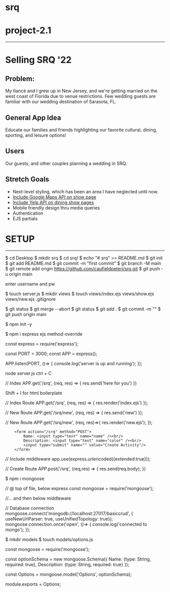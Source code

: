 # srq


# project-2.1

---
# Selling SRQ '22
## Problem:
My fiancé and I grew up in New Jersey, and we're getting married on the west coast of Florida due to venue restrictions. Few wedding guests are familiar with our wedding destination of Sarasota, FL.
## General App Idea
Educate our families and friends highlighting our favorite cultural, dining, sporting, and leisure options!
## Users
Our guests, and other couples planning a wedding in SRQ. 

## Stretch Goals
* Next-level styling, which has been an area I have neglected until now. 
* [Include Google Maps API on show page](https://developers.google.com/maps/gmp-get-started)
* [Include Yelp API on dining show pages](https://www.yelp.com/fusion)
* Mobile friendly design thru media queries
* Authentication
* EJS partials


# SETUP
---

<!-- https://docs.github.com/en/github/importing-your-projects-to-github/adding-an-existing-project-to-github-using-the-command-line -->

$ cd Desktop
$ mkdir srq
$ cd srq/
$ echo "# srq" >> README.md
$ git init
$ git add README.md
$ git commit -m "first commit"
$ git branch -M main
$ git remote add origin https://github.com/caufieldpeterj/srq.git
$ git push -u origin main

enter username and pw

<!-- check github to see whether the commit was received -->

$ touch server.js
$ mkdir views
$ touch views/index.ejs views/show.ejs views/new.ejs .gitignore

<!-- initially, adjusted the readme online and in the text editor, caused a merge conflict... -->

$ git status
$ git merge --abort
$ git status
$ git add .
$ git commit -m ""
$ git push origin main

<!-- intialize npm -->
$ npm init -y
<!-- terminal install express ejs and method-override-->
$ npm i express ejs method-override

<!-- server.js -->
const express = require('express');

const PORT = 3000;
const APP = express();

APP.listen(PORT, ()=> {
    console.log('server is up and running');
});

<!-- terminal -->
node server.js
ctrl + C

<!-- server.js -->
// Index
APP.get('/srq', (req, res) => {
    res.send('here for you')
})

<!-- index ejs -->
Shift + I for html boilerplate

<!-- server.js -->
// Index Route
APP.get('/srq', (req, res) => {
    res.render('index.ejs')
});

<!-- refresh localhost:3000/ to verify ejs template is being rendered-->

<!-- server.js -->
// New Route
APP.get('/srq/new', (req, res) => {
    res.send('new')
});

<!-- refresh localhost:3000/ to verify ejs template is being rendered-->

<!-- server.js -->
// New Route
APP.get('/srq/new', (req, res)=>{
    res.render('new.ejs');
});


<!-- new.ejs -->

        <form action="/srq" method="POST">
            Name: <input type="text" name="name" /><br/>
            Description: <input type="text" name="color" /><br/>
            <input type="submit" name="" value="Create Activity"/>
        </form>

<!-- server.js -->

// Include middleware
app.use(express.urlencoded({extended:true}));

// Create Route
APP.post('/srq', (req,res) => {
    res.send(req.body);
})

<!-- Connect Express to Mongo -->
$ npm i mongoose

<!-- server.js -->
// @ top of file, below express
const mongoose = require('mongoose');


//... and then below middleware

// Database connection
mongoose.connect('mongodb://localhost:27017/basiccrud', { useNewUrlParser: true, useUnifiedTopology: true});
mongoose.connection.once('open', ()=> {
    console.log('connected to mongo');
});

<!-- Create a model for DB schema -->

$ mkdir models
$ touch models/options.js

<!-- options.js -->

const mongoose = require('mongoose');

const optionSchema = new mongoose.Schema({
    Name: {type: String, required: true},
    Description: {type: String, required: true}
});

const Options = mongoose.model('Options', optionSchema);

module.exports = Options;
